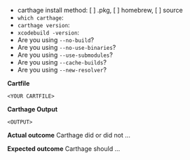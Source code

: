 * carthage install method: [ ] .pkg, [ ] homebrew, [ ] source
* `which carthage`:
* `carthage version`: 
* `xcodebuild -version`: 
* Are you using `--no-build`? 
* Are you using `--no-use-binaries`? 
* Are you using `--use-submodules`? 
* Are you using `--cache-builds`? 
* Are you using `--new-resolver`? 

**Cartfile**
```
<YOUR CARTFILE>
```

**Carthage Output**
```
<OUTPUT>
```

**Actual outcome**
Carthage did or did not ...

**Expected outcome**
Carthage should ...
